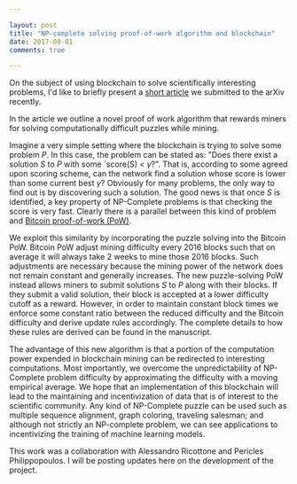 ```yaml
---

layout: post
title: "NP-complete solving proof-of-work algorithm and blockchain"
date: 2017-09-01
comments: true

---
```



On the subject of using blockchain to solve scientifically interesting problems, I'd like to briefly present a [short article](https://arxiv.org/abs/1708.09419) we submitted to the arXiv recently.

In the article we outline a novel proof of work algorithm that rewards miners for solving computationally difficult puzzles while mining. 

Imagine a very simple setting where the blockchain is trying to solve some problem $P$. In this case, the problem can be stated as: "Does there exist a solution $S$ to $P$ with some `score(S) < $\gamma$?". That is, according to some agreed upon scoring scheme, can the network find a solution whose score is lower than some current best $\gamma$? Obviously for many problems, the only way to find out is by discovering such a solution. The good news is that once $S$ is identified, a key property of NP-Complete problems is that checking the score is very fast. Clearly there is a parallel between this kind of problem and [Bitcoin proof-of-work (PoW)](https://en.bitcoin.it/wiki/Proof_of_work).

We exploit this similarity by incorporating the puzzle solving into the Bitcoin PoW. Bitcoin PoW adjust mining difficulty every 2016 blocks such that on average it will always take 2 weeks to mine those 2016 blocks. Such adjustments are necessary because the mining power of the network does not remain constant and generally increases. The new puzzle-solving PoW instead allows miners to submit solutions $S$ to $P$ along with their blocks. If they submit a valid solution, their block is accepted at a lower difficulty cutoff as a reward. However, in order to maintain constant block times we enforce some constant ratio between the reduced difficulty and the Bitcoin difficulty and derive update rules accordingly. The complete details to how these rules are derived can be found in the manuscript.

The advantage of this new algorithm is that a portion of the computation power expended in blockchain mining can be redirected to interesting computations. Most importantly, we overcome the unpredictability of NP-Complete problem difficulty by approximating the difficulty with a moving empirical average. We hope that an implementation of this blockchain will lead to the maintaining and incentivization of data that is of interest to the scientific community. Any kind of NP-Complete puzzle can be used such as multiple sequence alignment, graph coloring, traveling salesman; and although not strictly an NP-complete problem, we can see applications to incentivizing the training of machine learning models.


This work was a collaboration with Alessandro Ricottone and Pericles Philippopoulos. I will be posting updates here on the development of the project.
